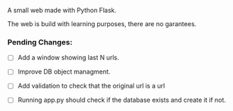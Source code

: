 A small web made with Python Flask.

The web is build with learning purposes, there are no garantees.

### Pending Changes:

- [ ] Add a window showing last N urls.
- [ ] Improve DB object managment.
- [ ] Add validation to check that the original url is a url
- [ ] Running app.py should check if the database exists and create it if not.

